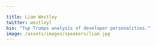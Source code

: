 ```yaml
---

title: Liam Westley
twitter: westleyl
bio: "Top Trumps analysis of developer personalities."
image: /assets/images/speakers/liam.jpg
---
```

